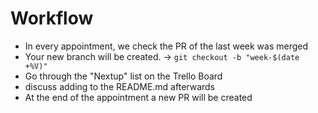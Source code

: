 # Workflow

- In every appointment, we check the PR of the last week was merged
- Your new branch will be created. -> `git checkout -b "week-$(date +%V)"`
- Go through the "Nextup" list on the Trello Board
- discuss adding to the README.md afterwards
- At the end of the appointment a new PR will be created